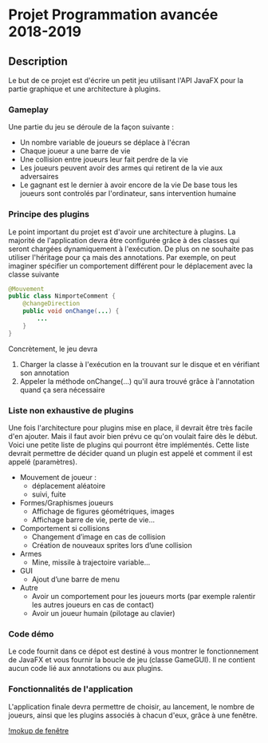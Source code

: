 # Projet Programmation avancée 2018-2019

## Description  
Le but de ce projet est d'écrire un petit jeu utilisant l'API JavaFX pour la partie graphique et une architecture à plugins. 

### Gameplay
Une partie du jeu se déroule de la façon suivante : 
   * Un nombre variable de joueurs se déplace à l'écran 
   * Chaque joueur a une barre de vie
   * Une collision entre joueurs leur fait perdre de la vie
   * Les joueurs peuvent avoir des armes qui retirent de la vie aux adversaires
   * Le gagnant est le dernier à avoir encore de la vie
De base tous les joueurs sont controlés par l'ordinateur, sans intervention humaine

### Principe des plugins    
Le point important du projet est d'avoir une architecture à plugins. La majorité de l'application devra être configurée grâce à des classes qui seront chargées dynamiquement à l'exécution. De plus on ne souhaite pas utiliser l'héritage pour ça mais des annotations. 
Par exemple, on peut imaginer spécifier un comportement différent pour le déplacement avec la classe suivante

```java
@Mouvement
public class NimporteComment {
	@changeDirection
	public void onChange(...) {
	    ...
	}
}
```
Concrètement, le jeu devra
1. Charger la classe à l'exécution en la trouvant sur le disque et en vérifiant son annotation
1. Appeler la méthode onChange(...) qu'il aura trouvé grâce à l'annotation quand ça sera nécessaire

### Liste non exhaustive de plugins
Une fois l'architecture pour plugins mise en place, il devrait être très facile d'en ajouter. Mais il faut avoir bien prévu ce qu'on voulait faire dès le début. Voici une petite liste de plugins qui pourront être implémentés. Cette liste devrait permettre de décider quand un plugin est appelé et comment il est appelé (paramètres).
  
*  Mouvement de joueur : 
    * déplacement aléatoire
    * suivi, fuite
* Formes/Graphismes joueurs
    * Affichage de figures géométriques, images
    * Affichage barre de vie, perte de vie...
* Comportement si collisions
    * Changement d’image en cas de collision
    * Création de nouveaux sprites lors d’une collision
* Armes
	* Mine, missile à trajectoire variable...
* GUI
    * Ajout d’une barre de menu
* Autre
    * Avoir un comportement pour les joueurs morts (par exemple ralentir les autres joueurs en cas de contact)
    * Avoir un joueur humain (pilotage au clavier)
  
  
 ### Code démo
 Le code fournit dans ce dépot est destiné à vous montrer le fonctionnement de JavaFX et vous fournir la boucle de jeu (classe GameGUI). Il ne contient aucun code lié aux annotations ou aux plugins.
 
 
 ### Fonctionnalités de l'application
 L'application finale devra permettre de choisir, au lancement, le nombre de joueurs, ainsi que les plugins associés à chacun d'eux, grâce à une fenêtre. 
 
 [!mokup de fenêtre](./doc/mockup.png "Mockup réalisé avec http://framebox.org")
 
 